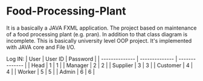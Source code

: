 # Food-Processing-Plant
It is a basically a JAVA FXML application. The project based on maintenance of a food processing plant (e.g. pran). In addition to that class diagram is incomplete. This is basically university level OOP project. It's implemented with JAVA core and File I/O.


Log IN:
|      User      |    User ID     |     Password   |
| -------------- | -------------- | -------------- |
|     Head       |       1        |        1       |
|    Manager     |       2        |        2       |
|    Supplier    |       3        |        3       |
|    Customer    |       4        |        4       |
|    Worker      |       5        |        5       |
|    Admin       |       6        |        6       |


